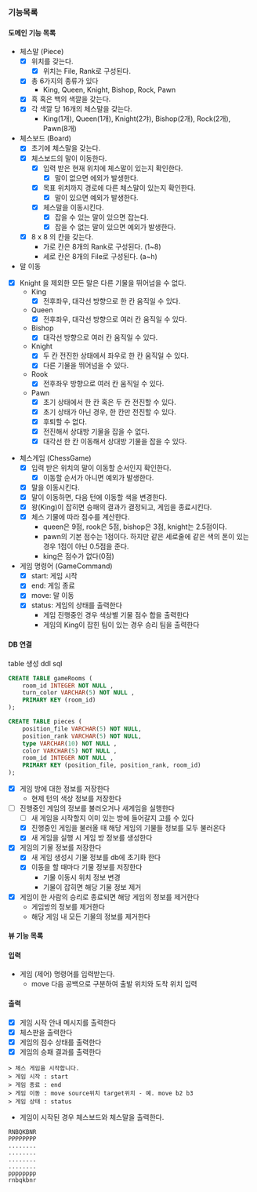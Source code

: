 ### 기능목록

#### 도메인 기능 목록

- 체스말 (Piece)
    - [x] 위치를 갖는다.
        - [x] 위치는 File, Rank로 구성된다.
    - [x] 총 6가지의 종류가 있다
        - King, Queen, Knight, Bishop, Rock, Pawn
    - [x] 흑 혹은 백의 색깔을 갖는다.
    - [x] 각 색깔 당 16개의 체스말을 갖는다.
        - King(1개), Queen(1개), Knight(2갸), Bishop(2개), Rock(2개), Pawn(8개)

- 체스보드 (Board)
    - [x] 초기에 체스말을 갖는다.
    - [x] 체스보드의 말이 이동한다.
        - [x] 입력 받은 현재 위치에 체스말이 있는지 확인한다.
            - [x] 말이 없으면 에외가 발생한다.
        - [x] 목표 위치까지 경로에 다른 체스말이 있는지 확인한다.
            - [x] 말이 있으면 예외가 발생한다.
        - [x] 체스말을 이동시킨다.
            - [x] 잡을 수 있는 말이 있으면 잡는다.
            - [x] 잡을 수 없는 말이 있으면 예외가 발생한다.
    - [x] 8 x 8 의 칸을 갖는다.
        - 가로 칸은 8개의 Rank로 구성된다. (1~8)
        - 세로 칸은 8개의 File로 구성된다. (a~h)

- 말 이동
- [x] Knight 을 제외한 모든 말은 다른 기물을 뛰어넘을 수 없다.
    - King
        - [x] 전후좌우, 대각선 방향으로 한 칸 움직일 수 있다.
    - Queen
        - [x] 전후좌우, 대각선 방향으로 여러 칸 움직일 수 있다.
    - Bishop
        - [x] 대각선 방향으로 여러 칸 움직일 수 있다.
    - Knight
        - [x] 두 칸 전진한 상태에서 좌우로 한 칸 움직일 수 있다.
        - [x] 다른 기물을 뛰어넘을 수 있다.
    - Rook
        - [x] 전후좌우 방향으로 여러 칸 움직일 수 있다.
    - Pawn
        - [x] 초기 상태에서 한 칸 혹은 두 칸 전진할 수 있다.
        - [x] 초기 상태가 아닌 경우, 한 칸만 전진할 수 있다.
        - [x] 후퇴할 수 없다.
        - [x] 전진해서 상대방 기물을 잡을 수 없다.
        - [x] 대각선 한 칸 이동해서 상대방 기물을 잡을 수 있다.

- 체스게임 (ChessGame)
    - [x] 입력 받은 위치의 말이 이동할 순서인지 확인한다.
        - [x] 이동할 순서가 아니면 예외가 발생한다.
    - [x] 말을 이동시킨다.
    - [x] 말이 이동하면, 다음 턴에 이동할 색을 변경한다.
    - [x] 왕(King)이 잡히면 승패의 결과가 결정되고, 게임을 종료시킨다.
    - [x] 체스 기물에 따라 점수를 계산한다.
      - queen은 9점, rook은 5점, bishop은 3점, knight는 2.5점이다.
      - pawn의 기본 점수는 1점이다. 하지만 같은 세로줄에 같은 색의 폰이 있는 경우 1점이 아닌 0.5점을 준다.
      - king은 점수가 없다(0점)

- 게임 명령어 (GameCommand)
    - [x] start: 게임 시작
    - [x] end: 게임 종료
    - [x] move: 말 이동
    - [x] status: 게임의 상태를 출력한다
      - 게임 진행중인 경우 색상별 기물 점수 합을 출력한다
      - 게임의 King이 잡힌 팀이 있는 경우 승리 팀을 출력한다

#### DB 연결

table 생성 ddl sql
```sql
CREATE TABLE gameRooms (
    room_id INTEGER NOT NULL ,
    turn_color VARCHAR(5) NOT NULL ,
    PRIMARY KEY (room_id)
);

CREATE TABLE pieces (
    position_file VARCHAR(5) NOT NULL,
    position_rank VARCHAR(5) NOT NULL,
    type VARCHAR(10) NOT NULL ,
    color VARCHAR(5) NOT NULL ,
    room_id INTEGER NOT NULL ,
    PRIMARY KEY (position_file, position_rank, room_id)
);
```

- [x] 게임 방에 대한 정보를 저장한다
  - 현제 턴의 색상 정보를 저장한다
- [ ] 진행중인 게임의 정보를 불러오거나 새게임을 실행한다
  - [ ] 새 게임을 시작할지 이미 있는 방에 들어갈지 고를 수 있다
  - [x] 진행중인 게임을 불러올 때 해당 게임의 기물들 정보를 모두 불러온다
  - [x] 새 게임을 실행 시 게임 방 정보를 생성한다
- [x] 게임의 기물 정보를 저장한다
  - [x] 새 게임 생성시 기물 정보를 db에 초기화 한다
  - [x] 이동을 할 때마다 기물 정보를 저장한다
    - 기물 이동시 위치 정보 변경
    - 기물이 잡히면 해당 기물 정보 제거
- [x] 게임이 한 사람의 승리로 종료되면 해당 게임의 정보를 제거한다
  - 게임방의 정보를 제거한다
  - 해당 게임 내 모든 기물의 정보를 제거한다

#### 뷰 기능 목록

#### 입력

- 게임 (제어) 명령어를 입력받는다.
    - move 다음 공백으로 구분하여 출발 위치와 도착 위치 입력

#### 출력

- [x] 게임 시작 안내 메시지를 출력한다
- [x] 체스판을 출력한다
- [x] 게임의 점수 상태를 출력한다
- [x] 게임의 승패 결과를 출력한다

```
> 체스 게임을 시작합니다.
> 게임 시작 : start
> 게임 종료 : end
> 게임 이동 : move source위치 target위치 - 예. move b2 b3
> 게임 상태 : status
```

- 게임이 시작된 경우 체스보드와 체스말을 출력한다.

```
RNBQKBNR
PPPPPPPP
........
........
........
........
pppppppp
rnbqkbnr
```
